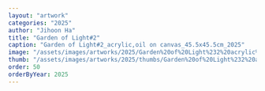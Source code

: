 ```yaml
---
layout: "artwork"
categories: "2025"
author: "Jihoon Ha"
title: "Garden of Light#2"
caption: "Garden of Light#2_acrylic,oil on canvas_45.5x45.5cm_2025"
image: "/assets/images/artworks/2025/Garden%20of%20Light%232%20acrylic%2Coil%20on%20canvas%20%2045.5x45.5cm%202025.jpg"
thumb: "/assets/images/artworks/2025/thumbs/Garden%20of%20Light%232%20acrylic%2Coil%20on%20canvas%20%2045.5x45.5cm%202025.jpg"
order: 50
orderByYear: 2025
---
```


